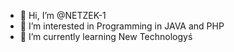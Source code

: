 - 👋 Hi, I’m @NETZEK-1
- 👀 I’m interested in Programming in JAVA and PHP
- 🌱 I’m currently learning New Technologyś


<!---
NETZEK-1/NETZEK-1 is a ✨ special ✨ repository because its `README.md` (this file) appears on your GitHub profile.
You can click the Preview link to take a look at your changes.
--->
